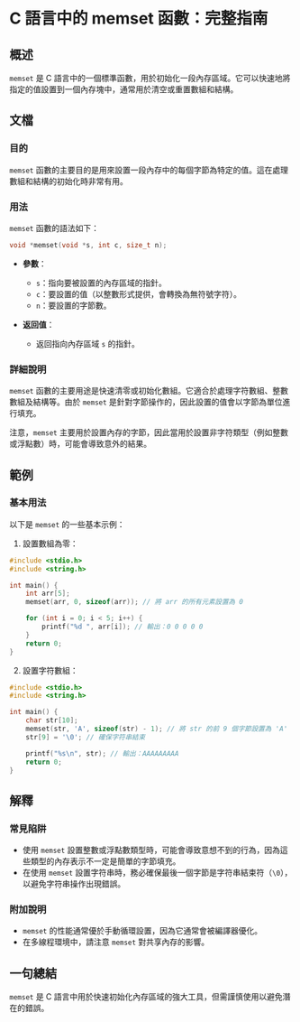 <!--
Meta Description: # C 語言中的 memset 函數：完整指南 ## 概述 `memset` 是 C 語言中的一個標準函數，用於初始化一段內存區域。它可以快速地將指定的值設置到一個內存塊中，通常用於清空或重置數組和結構。 ## 文檔 ### 目的 `memset` 函數的主要目的是用來設置一段內存中的每個字節為特定...
Meta Keywords: memset, str, int, arr, include
-->

# C 語言中的 memset 函數：完整指南

## 概述
`memset` 是 C 語言中的一個標準函數，用於初始化一段內存區域。它可以快速地將指定的值設置到一個內存塊中，通常用於清空或重置數組和結構。

## 文檔
### 目的
`memset` 函數的主要目的是用來設置一段內存中的每個字節為特定的值。這在處理數組和結構的初始化時非常有用。

### 用法
`memset` 函數的語法如下：
```c
void *memset(void *s, int c, size_t n);
```

- **參數**：
  - `s`：指向要被設置的內存區域的指針。
  - `c`：要設置的值（以整數形式提供，會轉換為無符號字符）。
  - `n`：要設置的字節數。

- **返回值**：
  - 返回指向內存區域 `s` 的指針。

### 詳細說明
`memset` 函數的主要用途是快速清零或初始化數組。它適合於處理字符數組、整數數組及結構等。由於 `memset` 是針對字節操作的，因此設置的值會以字節為單位進行填充。

注意，`memset` 主要用於設置內存的字節，因此當用於設置非字符類型（例如整數或浮點數）時，可能會導致意外的結果。

## 範例
### 基本用法
以下是 `memset` 的一些基本示例：

1. 設置數組為零：
```c
#include <stdio.h>
#include <string.h>

int main() {
    int arr[5];
    memset(arr, 0, sizeof(arr)); // 將 arr 的所有元素設置為 0

    for (int i = 0; i < 5; i++) {
        printf("%d ", arr[i]); // 輸出：0 0 0 0 0
    }
    return 0;
}
```

2. 設置字符數組：
```c
#include <stdio.h>
#include <string.h>

int main() {
    char str[10];
    memset(str, 'A', sizeof(str) - 1); // 將 str 的前 9 個字節設置為 'A'
    str[9] = '\0'; // 確保字符串結束

    printf("%s\n", str); // 輸出：AAAAAAAAA
    return 0;
}
```

## 解釋
### 常見陷阱
- 使用 `memset` 設置整數或浮點數類型時，可能會導致意想不到的行為，因為這些類型的內存表示不一定是簡單的字節填充。
- 在使用 `memset` 設置字符串時，務必確保最後一個字節是字符串結束符（`\0`），以避免字符串操作出現錯誤。

### 附加說明
- `memset` 的性能通常優於手動循環設置，因為它通常會被編譯器優化。
- 在多線程環境中，請注意 `memset` 對共享內存的影響。

## 一句總結
`memset` 是 C 語言中用於快速初始化內存區域的強大工具，但需謹慎使用以避免潛在的錯誤。